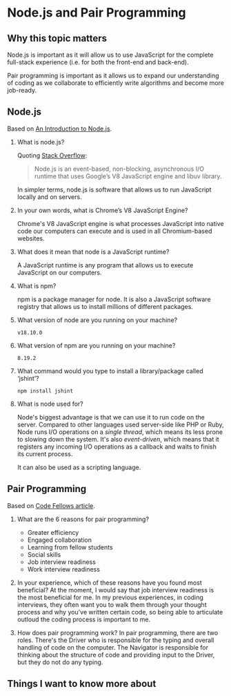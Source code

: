 # Node.js and Pair Programming

## Why this topic matters

Node.js is important as it will allow us to use JavaScript for the complete full-stack experience (i.e. for both the front-end and back-end).

Pair programming is important as it allows us to expand our understanding of coding as we collaborate to efficiently write algorithms and become more job-ready.

## Node.js

Based on [An Introduction to Node.js](https://www.sitepoint.com/an-introduction-to-node-js/).

1. What is node.js?

    Quoting [Stack Overflow](https://stackoverflow.com/tags/node.js/info):

    > Node.js is an event-based, non-blocking, asynchronous I/O runtime that uses Google’s V8 JavaScript engine and libuv library.

    In simpler terms, node.js is software that allows us to run JavaScript locally and on servers.

2. In your own words, what is Chrome’s V8 JavaScript Engine?

   Chrome's V8 JavaScript engine is what processes JavaScript into native code our computers can execute and is used in all Chromium-based websites.

3. What does it mean that node is a JavaScript runtime?

    A JavaScript runtime is any program that allows us to execute JavaScript on our computers.

4. What is npm?

    npm is a package manager for node. It is also a JavaScript software registry that allows us to install millions of different packages.

5. What version of node are you running on your machine?

    `v18.10.0`

6. What version of npm are you running on your machine?

    `8.19.2`

7. What command would you type to install a library/package called ‘jshint’?

    `npm install jshint`

8. What is node used for?

    Node's biggest advantage is that we can use it to run code on the server. Compared to other languages used server-side like PHP or Ruby, Node runs I/O operations on a *single thread*, which means its less prone to slowing down the system. It's also *event-driven*, which means that it registers any incoming I/O operations as a callback and waits to finish its current process.

    It can also be used as a scripting language.

## Pair Programming

Based on [Code Fellows article](https://www.codefellows.org/blog/6-reasons-for-pair-programming/).

1. What are the 6 reasons for pair programming?
    - Greater efficiency
    - Engaged collaboration
    - Learning from fellow students
    - Social skills
    - Job interview readiness
    - Work interview readiness

2. In your experience, which of these reasons have you found most beneficial?
    At the moment, I would say that job interview readiness is the most beneficial for me. In my previous experiences, in coding interviews, they often want you to walk them through your thought process and why you've written certain code, so being able to articulate outloud the coding process is important to me.

3. How does pair programming work?
    In pair programming, there are two roles. There's the Driver who is responsible for the typing and overall handling of code on the computer. The Navigator is responsible for thinking about the structure of code and providing input to the Driver, but they do not do any typing.

## Things I want to know more about